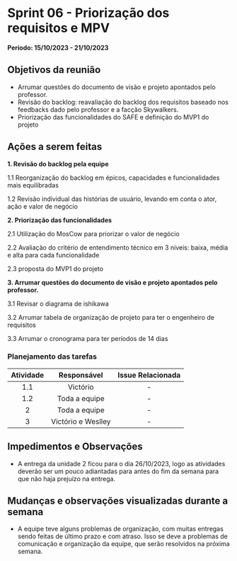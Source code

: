 # Sprint 06 - Priorização dos requisitos e MPV
**Período: 15/10/2023 - 21/10/2023**

## Objetivos da reunião
* Arrumar questões do documento de visão e projeto apontados pelo professor.
* Revisão do backlog: reavaliação do backlog dos requisitos baseado nos feedbacks dado pelo professor e a facção Skywalkers.
* Priorização das funcionalidades do SAFE e definição do MVP1 do projeto
  
## Ações a serem feitas

**1. Revisão do backlog pela equipe**

1.1 Reorganização do backlog em épicos, capacidades e funcionalidades mais equilibradas

1.2 Revisão individual das histórias de usuário, levando em conta o ator, ação e valor de negócio

**2. Priorização das funcionalidades**

2.1 Utilização do MosCow para priorizar o valor de negócio

2.2 Avaliação do critério de entendimento técnico em 3 níveis: baixa, média e alta para cada funcionalidade

2.3 proposta do MVP1 do projeto

**3. Arrumar questões do documento de visão e projeto apontados pelo professor.**

3.1 Revisar o diagrama de ishikawa

3.2 Arrumar tabela de organização de projeto para ter o engenheiro de requisitos

3.3 Arrumar o cronograma para ter períodos de 14 dias
  
### Planejamento das tarefas

<center>

| Atividade |    Responsável     | Issue Relacionada |
| :-------: | :----------------: | :---------------: |
|    1.1    |      Victório      |         -         |
|    1.2    |   Toda a equipe    |         -         |
|     2     |   Toda a equipe    |         -         |
|     3     | Victório e Weslley |         -         |

</center>

## Impedimentos e Observações

- A entrega da unidade 2 ficou para o dia 26/10/2023, logo as atividades deverão ser um pouco adiantadas para antes do fim da semana para que não haja prejuízo na entrega.

## Mudanças e observações visualizadas durante a semana

- A equipe teve alguns problemas de organização, com muitas entregas sendo feitas de último prazo e com atraso. Isso se deve a problemas de comunicação e organização da equipe, que serão resolvidos na próxima semana.

  




